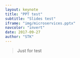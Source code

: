 ```yaml
---
layout: keynote
title: "PPT test"
subtitle: "Slides test"
iframe: "img/microservices.pptx"
navcolor: "invert"
date: 2017-09-27
author: "STK"
---
```


> Just for test
